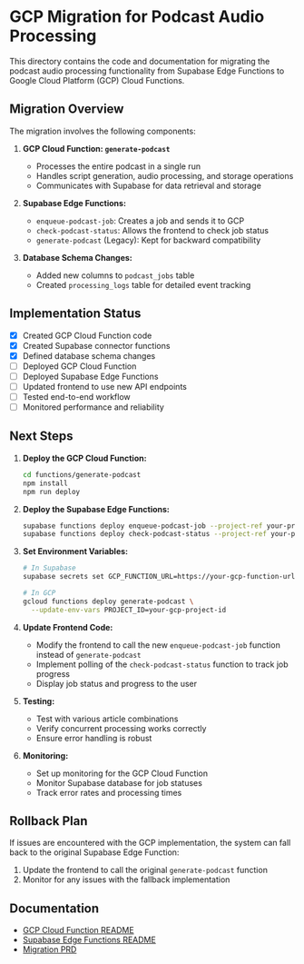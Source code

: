 # GCP Migration for Podcast Audio Processing

This directory contains the code and documentation for migrating the podcast audio processing functionality from Supabase Edge Functions to Google Cloud Platform (GCP) Cloud Functions.

## Migration Overview

The migration involves the following components:

1. **GCP Cloud Function: `generate-podcast`**
   - Processes the entire podcast in a single run
   - Handles script generation, audio processing, and storage operations
   - Communicates with Supabase for data retrieval and storage

2. **Supabase Edge Functions:**
   - `enqueue-podcast-job`: Creates a job and sends it to GCP
   - `check-podcast-status`: Allows the frontend to check job status
   - `generate-podcast` (Legacy): Kept for backward compatibility

3. **Database Schema Changes:**
   - Added new columns to `podcast_jobs` table
   - Created `processing_logs` table for detailed event tracking

## Implementation Status

- [x] Created GCP Cloud Function code
- [x] Created Supabase connector functions
- [x] Defined database schema changes
- [ ] Deployed GCP Cloud Function
- [ ] Deployed Supabase Edge Functions
- [ ] Updated frontend to use new API endpoints
- [ ] Tested end-to-end workflow
- [ ] Monitored performance and reliability

## Next Steps

1. **Deploy the GCP Cloud Function:**
   ```bash
   cd functions/generate-podcast
   npm install
   npm run deploy
   ```

2. **Deploy the Supabase Edge Functions:**
   ```bash
   supabase functions deploy enqueue-podcast-job --project-ref your-project-ref
   supabase functions deploy check-podcast-status --project-ref your-project-ref
   ```

3. **Set Environment Variables:**
   ```bash
   # In Supabase
   supabase secrets set GCP_FUNCTION_URL=https://your-gcp-function-url --project-ref your-project-ref
   
   # In GCP
   gcloud functions deploy generate-podcast \
     --update-env-vars PROJECT_ID=your-gcp-project-id
   ```

4. **Update Frontend Code:**
   - Modify the frontend to call the new `enqueue-podcast-job` function instead of `generate-podcast`
   - Implement polling of the `check-podcast-status` function to track job progress
   - Display job status and progress to the user

5. **Testing:**
   - Test with various article combinations
   - Verify concurrent processing works correctly
   - Ensure error handling is robust

6. **Monitoring:**
   - Set up monitoring for the GCP Cloud Function
   - Monitor Supabase database for job statuses
   - Track error rates and processing times

## Rollback Plan

If issues are encountered with the GCP implementation, the system can fall back to the original Supabase Edge Function:

1. Update the frontend to call the original `generate-podcast` function
2. Monitor for any issues with the fallback implementation

## Documentation

- [GCP Cloud Function README](functions/generate-podcast/README.md)
- [Supabase Edge Functions README](../supabase/functions/README.md)
- [Migration PRD](../instructions/podcast_gcp_migration_prd.md) 